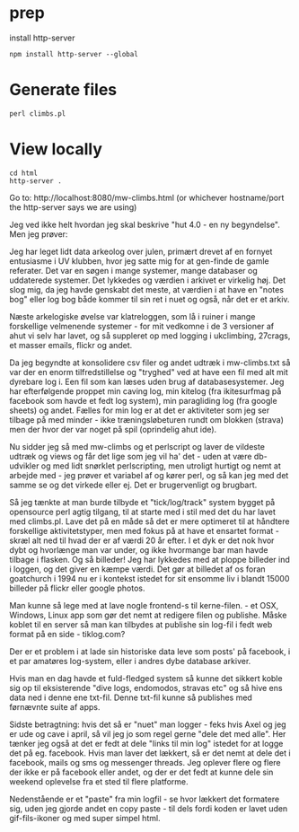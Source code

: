 # prep

install http-server
```
npm install http-server --global 
```

# Generate files

```
perl climbs.pl
```

# View locally
```
cd html
http-server .
```

Go to: http://localhost:8080/mw-climbs.html
(or whichever hostname/port the http-server says we are using)


Jeg ved ikke helt hvordan jeg skal beskrive "hut 4.0 - en ny begyndelse". Men jeg prøver:

Jeg har leget lidt data arkeolog over julen, primært drevet af en fornyet entusiasme i UV klubben, hvor jeg satte mig for at gen-finde de gamle referater. Det var en søgen i mange systemer, mange databaser og uddaterede systemer. Det lykkedes og værdien i arkivet er virkelig høj. Det slog mig, da jeg havde genskabt det meste, at værdien i at have en "notes bog" eller log bog både kommer til sin ret i nuet og også, når det er et arkiv. 

Næste arkelogiske øvelse var klatreloggen, som lå i ruiner i mange forskellige velmenende systemer - for mit vedkomne i de 3 versioner af ahut vi selv har lavet, og så suppleret op med logging i ukclimbing, 27crags, et masser emails, flickr og andet. 

Da jeg begyndte at konsolidere csv filer og andet udtræk i mw-climbs.txt så var der en enorm tilfredstillelse og "tryghed" ved at have een fil med alt mit dyrebare log i. Een fil som kan læses uden brug af databasesystemer. Jeg har efterfølgende proppet min caving log, min kitelog (fra ikitesurfmag på facebook som havde et fedt log system), min paragliding log (fra google sheets) og andet. Fælles for min log er at det er aktiviteter som jeg ser tilbage på med minder - ikke træningsløbeturen rundt om blokken (strava) men der hvor der var noget på spil (oprindelig ahut ide).

Nu sidder jeg så med mw-climbs og et perlscript og laver de vildeste udtræk og views og får det lige som jeg vil ha' det - uden at være db-udvikler og med lidt snørklet perlscripting, men utroligt hurtigt og nemt at arbejde med - jeg prøver et variabel af og kører perl, og så kan jeg med det samme se og det virkede eller ej. Det er brugervenligt og brugbart.

Så jeg tænkte at man burde tilbyde et "tick/log/track" system bygget på opensource perl agtig tilgang, til at starte med i stil med det du har lavet med climbs.pl. Lave det på en måde så det er mere optimeret til at håndtere forskellige aktivitetstyper, men med fokus på at have et ensartet format - skræl alt ned til hvad der er af værdi 20 år efter. I et dyk er det nok hvor dybt og hvorlænge man var under, og ikke hvormange bar man havde tilbage i flasken. Og så billeder! Jeg har lykkedes med at ploppe billeder ind i loggen, og det giver en kæmpe værdi. Det gør at billedet af os foran goatchurch i 1994 nu er i kontekst istedet for sit ensomme liv i blandt 15000 billeder på flickr eller google photos.

Man kunne så lege med at lave nogle frontend-s til kerne-filen. - et OSX, Windows, Linux app som gør det nemt at redigere filen og publishe. Måske koblet til en server så man kan tilbydes at publishe sin log-fil i fedt web format på en side - tiklog.com?

Der er et problem i at lade sin historiske data leve som posts' på facebook, i et par amatøres log-system, eller i andres dybe database arkiver.

Hvis man en dag havde et fuld-fledged system så kunne det sikkert koble sig op til eksisterende "dive logs, endomodos, stravas etc" og så hive ens data ned i denne ene txt-fil. Denne txt-fil kunne så publishes med førnævnte suite af apps.

Sidste betragtning: hvis det så er "nuet" man logger - feks hvis Axel og jeg er ude og cave i april, så vil jeg jo som regel gerne "dele det med alle". Her tænker jeg også at det er fedt at dele "links til min log" istedet for at logge det på eg. facebook. Hvis man laver det lækkert, så er det nemt at dele det i facebook, mails og sms og messenger threads. Jeg oplever flere og flere der ikke er på facebook eller andet, og der er det fedt at kunne dele sin weekend oplevelse fra et sted til flere platforme. 

Nedenstående er et "paste" fra min logfil - se hvor lækkert det formatere sig, uden jeg gjorde andet en copy paste - til dels fordi koden er lavet uden gif-fils-ikoner og med super simpel html.